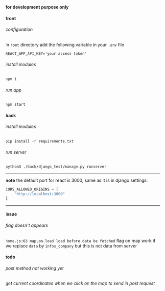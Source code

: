 **for development purpose only**

#### front
###### configuration
in `root` directory add the following variable in your `.env` file
```
REACT_APP_API_KEY='your access token'
```
###### install modules
`npm i`

###### run app
`npm start`

#### back
###### install modules
`pip install -r requirements.txt`

###### run server
`python3 ./back/django_test/manage.py runserver`

---
**note**
the default port for react is 3000, same as it is in django settings:
```python
CORS_ALLOWED_ORIGINS = [
    "http://localhost:3000"
]
```

---
#### issue
###### flag doesn't appears
`home.js:63 map.on.load load before data be fetched`
flag on map work if we replace `data` by `infos_company`
but this is not data from server

#### todo
###### post method not working yet
###### get current coordinates when we click on the map to send in post request
